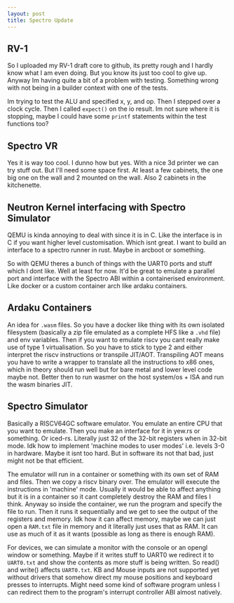 ```yaml
---
layout: post
title: Spectro Update
---
```

## RV-1
So I uploaded my RV-1 draft core to github, its pretty rough and I hardly know what I am even doing. But you know its just too cool to give up. Anyway Im having quite a bit of a problem with testing. Something wrong with not being in a builder context with one of the tests.

Im trying to test the ALU and specified x, y, and op. Then I stepped over a clock cycle. Then I called `expect()` on the  io result. Im not sure where it is stopping, maybe I could have some `printf` statements within the test functions too?

## Spectro VR
Yes it is way too cool. I dunno how but yes. With a nice 3d printer we can try stuff out. But I'll need some space first. At least a few cabinets, the one big one on the wall and 2 mounted on the wall. Also 2 cabinets in the kitchenette.

## Neutron Kernel interfacing with Spectro Simulator
QEMU is kinda annoying to deal with since it is in C. Like the interface is in C if you want higher level customisation. Which isnt great. I want to build an interface to a spectro runner in rust. Maybe in arcboot or something.

So with QEMU theres a bunch of things with the UART0 ports and stuff which I dont like. Well at least for now. It'd be great to emulate a parallel port and interface with the Spectro ABI within a containerised environment. Like docker or a custom container arch like ardaku containers.

## Ardaku Containers
An idea for `.wasm` files. So you have a docker like thing with its own isolated filesystem (basically a zip file emulated as a complete HFS like a `.vhd` file) and env variables. Then if you want to emulate riscv you cant really make use of type 1 virtualisation. So you have to stick to type 2 and either interpret the riscv instructions or transpile JIT/AOT. Transpiling AOT means you have to write a wrapper to translate all the instructions to x86 ones, which in theory should run well but for bare metal and lower level code maybe not. Better then to run wasmer on the host system/os + ISA and run the wasm binaries JIT.

## Spectro Simulator
Basically a RISCV64GC software emulator. You emulate an entire CPU that you want to emulate. Then you
make an interface for it in yew.rs or something. Or iced-rs. Literally just 32 of the 32-bit registers when in 32-bit mode. Idk how to implement 'machine modes to user modes' i.e. levels 3-0 in hardware. Maybe it isnt too hard. But in software its not that bad, just might not be that efficient.

The emulator will run in a container or something with its own set of RAM and files. Then we copy a riscv binary over. The emulator will execute the instructions in 'machine' mode. Usually it would be able to affect anything but it is in a container so it cant completely destroy the RAM and files I think. Anyway so inside the container, we run the program and specify the file to run. Then it runs it sequentially and we get to see the output of the registers and memory. Idk how it can affect memory, maybe we can just open a `RAM.txt` file in memory and it literally just uses that as RAM. It can use as much of it as it wants (possible as long as there is enough RAM).

For devices, we can simulate a monitor with the console or an opengl window or something. Maybe if it writes stuff to UART0 we redirect it to `UART0.txt` and show the contents as more stuff is being written. So read() and write() affects `UART0.txt`. KB and Mouse inputs are not supported yet without drivers that somehow direct my mouse positions and keyboard presses to interrupts. Might need some kind of software program unless I can redirect them to the program's interrupt controller ABI almost natively.
